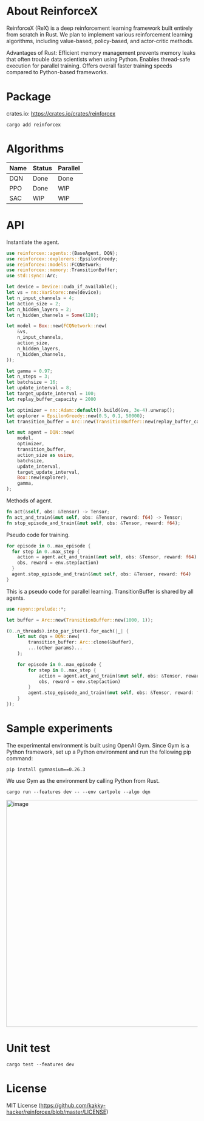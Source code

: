 # About ReinforceX
ReinforceX (ReX) is a deep reinforcement learning framework built entirely from scratch in Rust.
We plan to implement various reinforcement learning algorithms, including value-based, policy-based, and actor-critic methods.

Advantages of Rust:
Efficient memory management prevents memory leaks that often trouble data scientists when using Python.
Enables thread-safe execution for parallel training.
Offers overall faster training speeds compared to Python-based frameworks.

# Package
crates.io: https://crates.io/crates/reinforcex
```
cargo add reinforcex
```

# Algorithms
| Name | Status | Parallel |
| --- | --- | --- |
| DQN | Done | Done |
| PPO | Done | WIP |
| SAC | WIP | WIP |

# API
Instantiate the agent.
```Rust
use reinforcex::agents::{BaseAgent, DQN};
use reinforcex::explorers::EpsilonGreedy;
use reinforcex::models::FCQNetwork;
use reinforcex::memory::TransitionBuffer;
use std::sync::Arc;

let device = Device::cuda_if_available();
let vs = nn::VarStore::new(device);
let n_input_channels = 4;
let action_size = 2;
let n_hidden_layers = 2;
let n_hidden_channels = Some(128);

let model = Box::new(FCQNetwork::new(
    &vs,
    n_input_channels,
    action_size,
    n_hidden_layers,
    n_hidden_channels,
));

let gamma = 0.97;
let n_steps = 3;
let batchsize = 16;
let update_interval = 8;
let target_update_interval = 100;
let replay_buffer_capacity = 2000

let optimizer = nn::Adam::default().build(&vs, 3e-4).unwrap();
let explorer = EpsilonGreedy::new(0.5, 0.1, 50000);
let transition_buffer = Arc::new(TransitionBuffer::new(replay_buffer_capacity, n_steps));

let mut agent = DQN::new(
    model,
    optimizer,
    transition_buffer,
    action_size as usize,
    batchsize,
    update_interval,
    target_update_interval,
    Box::new(explorer),
    gamma,
);
```

Methods of agent.
```Rust
fn act(&self, obs: &Tensor) -> Tensor;
fn act_and_train(&mut self, obs: &Tensor, reward: f64) -> Tensor;
fn stop_episode_and_train(&mut self, obs: &Tensor, reward: f64);
```

Pseudo code for training.
```Rust
for episode in 0..max_episode {
  for step in 0..max_step {
    action = agent.act_and_train(&mut self, obs: &Tensor, reward: f64)
    obs, reward = env.step(action)
  }
  agent.stop_episode_and_train(&mut self, obs: &Tensor, reward: f64)
}
```

This is a pseudo code for parallel learning.
TransitionBuffer is shared by all agents.
```Rust
use rayon::prelude::*;

let buffer = Arc::new(TransitionBuffer::new(1000, 1));

(0..n_threads).into_par_iter().for_each(|_| {
    let mut dqn = DQN::new(
        transition_buffer: Arc::clone(&buffer),
        ...(other params)...
    );

    for episode in 0..max_episode {
        for step in 0..max_step {
            action = agent.act_and_train(&mut self, obs: &Tensor, reward: f64)
            obs, reward = env.step(action)
        }
        agent.stop_episode_and_train(&mut self, obs: &Tensor, reward: f64)
    }
});
```


# Sample experiments
The experimental environment is built using OpenAI Gym. Since Gym is a Python framework, set up a Python environment and run the following pip command:
```
pip install gymnasium==0.26.3
```
We use Gym as the environment by calling Python from Rust.

```
cargo run --features dev -- --env cartpole --algo dqn
```

<img width="597" alt="image" src="https://github.com/user-attachments/assets/b8c0606b-ec11-4b5a-b7fc-3070ad327d72" />

# Unit test
```
cargo test --features dev
```

# License
MIT License (https://github.com/kakky-hacker/reinforcex/blob/master/LICENSE)
